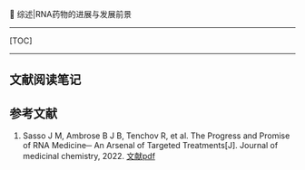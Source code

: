 👏 综述|RNA药物的进展与发展前景

---
[TOC]

---
## 文献阅读笔记


## 参考文献
1. Sasso J M, Ambrose B J B, Tenchov R, et al. The Progress and Promise of RNA Medicine─ An Arsenal of Targeted Treatments[J]. Journal of medicinal chemistry, 2022. [文献pdf](./综述RNA药物的进展与发展前景/acs.jmedchem.2c00024.pdf)


